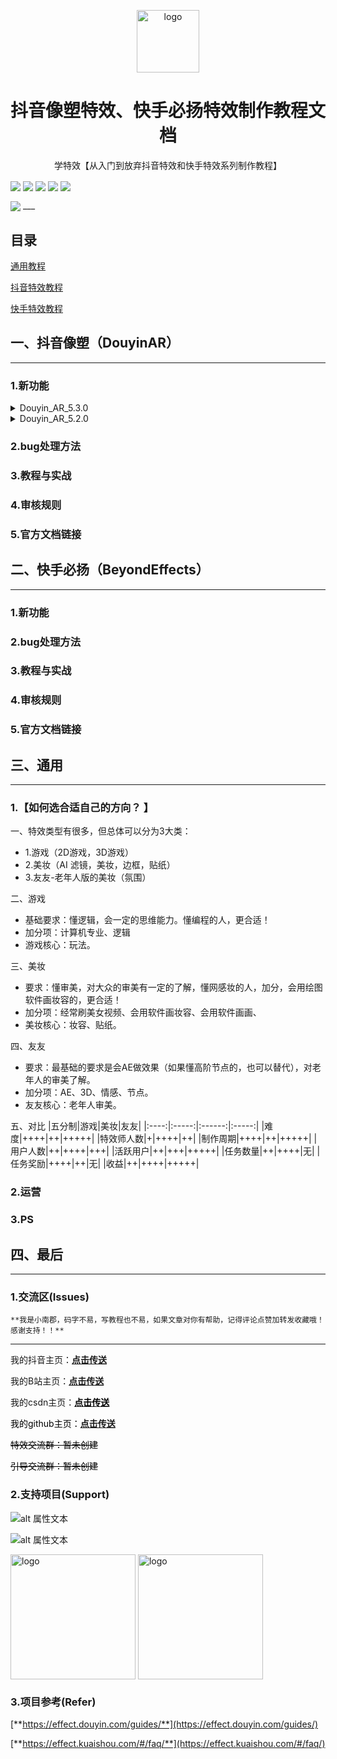<p align="center">
	<img width="100px" src="./assets/images/logo.png" align="center" alt="logo" />
	<h1 align="center">抖音像塑特效、快手必扬特效制作教程文档</h1>
	<p align="center">学特效【从入门到放弃抖音特效和快手特效系列制作教程】</p>
	<a href="https://space.bilibili.com/492950720/" target="_blank"><img  align=center src="https://img.shields.io/badge/B站主页-492950720-%231677ff?style=flat"/></a>
	<a href="https://v.douyin.com/iyuacpJV/" target="_blank"><img  align=center src="https://img.shields.io/badge/抖音主页-xnjun-%231677ff?style=flat"/></a>
	<a href="https://gitcode.com/weixin_45738527/effects" target="_blank"><img  align=center src="https://img.shields.io/badge/csdn仓库-weixin_45738527-%231677ff?style=flat"/></a>
	<a href="https://github.com/otsluo/otsluo.github.io" target="_blank"><img  align=center src="https://img.shields.io/badge/github仓库-otsluo.github.io-%231677ff?style=flat"/></a>
	<a href="https://www.toutiao.com/c/user/token/MS4wLjABAAAAE5sdv1ReEnOspv7B94DEE3IA8xnBQxFhBhpYTND_1i4/?entrance_gid=7108323021668123173&log_from=95fb082d2cd3c_1736240448668" target="_blank"><img  align=center src="https://img.shields.io/badge/头条主页-小南郡-%231677ff?style=flat"/></a>
</p>
<a href="https://v.douyin.com/iyuacpJV/" target="_blank"><img  align=center src="https://img.shields.io/badge/抖音主页-xnjun-%231677ff?style=flat"/></a>
___

## 目录

[通用教程](#三、通用)

[抖音特效教程](#一、抖音像塑（DouyinAR）)

[快手特效教程](#二、快手必扬（BeyondEffects）)



## 一、抖音像塑（DouyinAR）
___
### 1.新功能


<details>
	<summary>Douyin_AR_5.3.0</summary>
	<p>3D 物理：支持柔体效果</p>
	<p>AI 图生图，再生视频</p>
	<p>	AI效果广场支持点赞收藏功能</p>
	<p>	VFX 风格化资产【素材库-粒子效果】</p>
	<p>	VFX 全局变量【添加资产-粒子特效缓存】</p>
	<p>	VFX 混合模式统一</p>
	<p>	材质编辑器汉化</p>
	<p>	动画资源支持压缩</p>
	<p>	工具框架整体改版</p>
	<p>	节点-图片理解算法优化 2.0</p>
	<p>	文字排版-支持左右同时对齐</p>
	<p>	新增裁剪纹理资源</p>
	<p>	支持图层锁定（2D&3D 面板）</p>
	<p>	自动缩小过大的立方体贴图素材 </p>
	<p>	2D 无规则碰撞体</p>
	<p>3D 手部驱动</p>
	<p>新增 2D 线状碰撞体节点，支持屏幕划线生成碰撞体</p>
	<p>	支持指甲跟踪</p>
	<p>支持身体美型</p>
	<p>	支持脸部塑型画笔</p>
	<p>	文字支持渐变填充、多层阴影描边、背景等花字编辑能力</p>
	<p>支持打印脚本日志</p>
	<p>	支持配置环境光颜色</p>
</details>
<details>
	<summary>Douyin_AR_5.2.0</summary>
	<p>待补充</p>
</details>

### 2.bug处理方法
### 3.教程与实战
### 4.审核规则
### 5.官方文档链接



## 二、快手必扬（BeyondEffects）
___
### 1.新功能
### 2.bug处理方法
### 3.教程与实战
### 4.审核规则
### 5.官方文档链接


## 三、通用
___
### 1.【如何选合适自己的方向？ 】
一、特效类型有很多，但总体可以分为3大类：  
- 1.游戏（2D游戏，3D游戏）  
- 2.美妆（AI 滤镜，美妆，边框，贴纸）  
- 3.友友-老年人版的美妆（氛围）  

二、游戏
- 基础要求：懂逻辑，会一定的思维能力。懂编程的人，更合适！
- 加分项：计算机专业、逻辑
- 游戏核心：玩法。

三、美妆
- 要求：懂审美，对大众的审美有一定的了解，懂网感妆的人，加分，会用绘图软件画妆容的，更合适！
- 加分项：经常刷美女视频、会用软件画妆容、会用软件画画、
- 美妆核心：妆容、贴纸。

四、友友
- 要求：最基础的要求是会AE做效果（如果懂高阶节点的，也可以替代），对老年人的审美了解。
- 加分项：AE、3D、情感、节点。
- 友友核心：老年人审美。
	
五、对比
|五分制|游戏|美妆|友友|
|:----:|:-----:|:------:|:-----:|
|难度|++++|++|+++++|
|特效师人数|+|++++|++|
|制作周期|++++|++|+++++|
|用户人数|++|++++|+++|
|活跃用户|++|+++|+++++|
|任务数量|++|++++|无|
|任务奖励|++++|++|无|
|收益|++|++++|+++++|


### 2.运营
### 3.PS

## 四、最后
___
### 1.交流区(Issues)
```
**我是小南郡，码字不易，写教程也不易，如果文章对你有帮助，记得评论点赞加转发收藏哦！感谢支持！！**
```
----
我的抖音主页：[**点击传送**](https://v.douyin.com/iyuacpJV/)

我的B站主页：[**点击传送**](https://space.bilibili.com/492950720/)

我的csdn主页：[<font color=black>**点击传送**</font>](https://blog.csdn.net/weixin_45738527)

<font color=black>我的github主页：[**点击传送**](https://github.com/otsluo/otsluo.github.io)</font>

<font color=black>~~特效交流群：暂未创建~~</font>

<font color=black>~~引导交流群：暂未创建~~</font>


### 2.支持项目(Support)

![alt 属性文本](./assets/images/微信.png)

![alt 属性文本](./assets/images/支付宝.png)

<img width="200px" src="./assets/images/微信.png" align="center" alt="logo" />

<img width="200px" src="./assets/images/支付宝.png" align="center" alt="logo" />


### 3.项目参考(Refer)

[**https://effect.douyin.com/guides/**](https://effect.douyin.com/guides/)

[**https://effect.kuaishou.com/#/faq/**](https://effect.kuaishou.com/#/faq/)